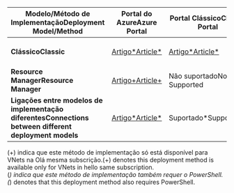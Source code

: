 | <span data-ttu-id="5272e-101">**Modelo/Método de Implementação**</span><span class="sxs-lookup"><span data-stu-id="5272e-101">**Deployment Model/Method**</span></span> | <span data-ttu-id="5272e-102">**Portal do Azure**</span><span class="sxs-lookup"><span data-stu-id="5272e-102">**Azure Portal**</span></span> | <span data-ttu-id="5272e-103">**Portal Clássico**</span><span class="sxs-lookup"><span data-stu-id="5272e-103">**Classic Portal**</span></span> | <span data-ttu-id="5272e-104">**PowerShell**</span><span class="sxs-lookup"><span data-stu-id="5272e-104">**PowerShell**</span></span> | <span data-ttu-id="5272e-105">**CLI**</span><span class="sxs-lookup"><span data-stu-id="5272e-105">**CLI**</span></span> |
| --- | --- | --- | --- | --- |
| <span data-ttu-id="5272e-106">**Clássico**</span><span class="sxs-lookup"><span data-stu-id="5272e-106">**Classic**</span></span> |[<span data-ttu-id="5272e-107">Artigo*</span><span class="sxs-lookup"><span data-stu-id="5272e-107">Article*</span></span>](../articles/vpn-gateway/vpn-gateway-howto-vnet-vnet-portal-classic.md)|[<span data-ttu-id="5272e-108">Artigo*</span><span class="sxs-lookup"><span data-stu-id="5272e-108">Article*</span></span>](../articles/vpn-gateway/virtual-networks-configure-vnet-to-vnet-connection.md) |<span data-ttu-id="5272e-109">Suportado</span><span class="sxs-lookup"><span data-stu-id="5272e-109">Supported</span></span> | <span data-ttu-id="5272e-110">Não suportado</span><span class="sxs-lookup"><span data-stu-id="5272e-110">Not Supported</span></span>|
| <span data-ttu-id="5272e-111">**Resource Manager**</span><span class="sxs-lookup"><span data-stu-id="5272e-111">**Resource Manager**</span></span> |[<span data-ttu-id="5272e-112">Artigo+</span><span class="sxs-lookup"><span data-stu-id="5272e-112">Article+</span></span>](../articles/vpn-gateway/vpn-gateway-howto-vnet-vnet-resource-manager-portal.md) |<span data-ttu-id="5272e-113">Não suportado</span><span class="sxs-lookup"><span data-stu-id="5272e-113">Not Supported</span></span> |[<span data-ttu-id="5272e-114">Artigo</span><span class="sxs-lookup"><span data-stu-id="5272e-114">Article</span></span>](../articles/vpn-gateway/vpn-gateway-vnet-vnet-rm-ps.md) |[<span data-ttu-id="5272e-115">Artigo</span><span class="sxs-lookup"><span data-stu-id="5272e-115">Article</span></span>](../articles/vpn-gateway/vpn-gateway-howto-vnet-vnet-cli.md)
| <span data-ttu-id="5272e-116">**Ligações entre modelos de implementação diferentes**</span><span class="sxs-lookup"><span data-stu-id="5272e-116">**Connections between different deployment models**</span></span> |[<span data-ttu-id="5272e-117">Artigo*</span><span class="sxs-lookup"><span data-stu-id="5272e-117">Article*</span></span>](../articles/vpn-gateway/vpn-gateway-connect-different-deployment-models-portal.md) |<span data-ttu-id="5272e-118">Suportado*</span><span class="sxs-lookup"><span data-stu-id="5272e-118">Supported*</span></span> |[<span data-ttu-id="5272e-119">Artigo</span><span class="sxs-lookup"><span data-stu-id="5272e-119">Article</span></span>](../articles/vpn-gateway/vpn-gateway-connect-different-deployment-models-powershell.md) | <span data-ttu-id="5272e-120">Não suportado</span><span class="sxs-lookup"><span data-stu-id="5272e-120">Not Supported</span></span> |

<span data-ttu-id="5272e-121">(+) indica que este método de implementação só está disponível para VNets na Olá mesma subscrição.</span><span class="sxs-lookup"><span data-stu-id="5272e-121">(+) denotes this deployment method is available only for VNets in hello same subscription.</span></span><br>
<span data-ttu-id="5272e-122">(*) indica que este método de implementação também requer o PowerShell.</span><span class="sxs-lookup"><span data-stu-id="5272e-122">(*) denotes that this deployment method also requires PowerShell.</span></span>